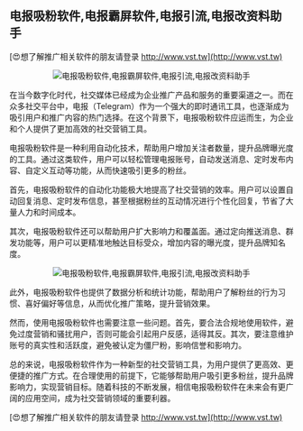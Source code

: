 ## **电报吸粉软件,电报霸屏软件,电报引流,电报改资料助手**

[😍想了解推广相关软件的朋友请登录 http://www.vst.tw](http://www.vst.tw)

 <center><img src="https://vst.tw/MP4/tuiguang/png/4.png" alt="电报吸粉软件,电报霸屏软件,电报引流,电报改资料助手"></center>

在当今数字化时代，社交媒体已经成为企业推广产品和服务的重要渠道之一。而在众多社交平台中，电报（Telegram）作为一个强大的即时通讯工具，也逐渐成为吸引用户和推广内容的热门选择。在这个背景下，电报吸粉软件应运而生，为企业和个人提供了更加高效的社交营销工具。

电报吸粉软件是一种利用自动化技术，帮助用户增加关注者数量，提升品牌曝光度的工具。通过这类软件，用户可以轻松管理电报账号，自动发送消息、定时发布内容、自定义互动等功能，从而快速吸引更多的粉丝。

首先，电报吸粉软件的自动化功能极大地提高了社交营销的效率。用户可以设置自动回复消息、定时发布信息，甚至根据粉丝的互动情况进行个性化回复，节省了大量人力和时间成本。

其次，电报吸粉软件还可以帮助用户扩大影响力和覆盖面。通过定向推送消息、群发功能等，用户可以更精准地触达目标受众，增加内容的曝光度，提升品牌知名度。

 <center><img src="https://vst.tw/MP4/tuiguang/png/4.png" alt="电报吸粉软件,电报霸屏软件,电报引流,电报改资料助手"></center>

此外，电报吸粉软件也提供了数据分析和统计功能，帮助用户了解粉丝的行为习惯、喜好偏好等信息，从而优化推广策略，提升营销效果。

然而，使用电报吸粉软件也需要注意一些问题。首先，要合法合规地使用软件，避免过度营销和骚扰用户，否则可能会引起用户反感，适得其反。其次，要注意维护账号的真实性和活跃度，避免被认定为僵尸粉，影响信誉和影响力。

总的来说，电报吸粉软件作为一种新型的社交营销工具，为用户提供了更高效、更便捷的推广方式。在合理使用的前提下，它能够帮助用户吸引更多粉丝，提升品牌影响力，实现营销目标。随着科技的不断发展，相信电报吸粉软件在未来会有更广阔的应用空间，成为社交营销领域的重要利器。

[😍想了解推广相关软件的朋友请登录 http://www.vst.tw](http://www.vst.tw)



